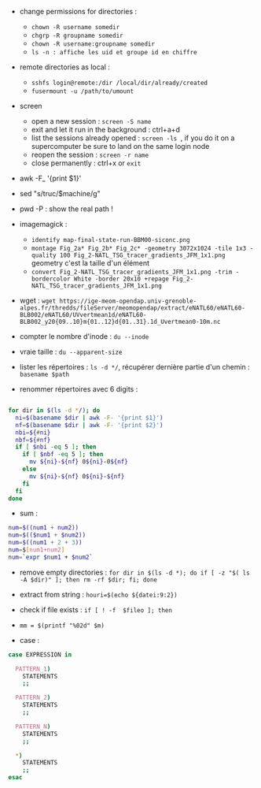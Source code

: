   - change permissions for directories :
    -  ```chown -R username somedir```
    - ```chgrp -R groupname somedir```
    - ```chown -R username:groupname somedir```
    - ```ls -n : affiche les uid et groupe id en chiffre```

  - remote directories as local :
     - ```sshfs login@remote:/dir /local/dir/already/created```
     - ```fusermount -u /path/to/umount```

 - screen
    - open a new session : ```screen -S name``` 
    - exit and let it run in the background : ctrl+a+d
    - list the sessions already opened : ```screen -ls ```, if you do it on a supercomputer be sure to land on the same login node
    - reopen the session : ```screen -r name```
    - close permanently : ctrl+x or ```exit```

 - awk -F_ '{print $1}'
 - sed "s/truc/$machine/g"
 - pwd -P : show the real path !

 - imagemagick :
   - ```identify map-final-state-run-BBM00-siconc.png ```  
   -  ```montage Fig_2a* Fig_2b* Fig_2c* -geometry 3072x1024 -tile 1x3 -quality 100 Fig_2-NATL_TSG_tracer_gradients_JFM_1x1.png``` geometry c'est la taille d'un élément
   -  ```convert Fig_2-NATL_TSG_tracer_gradients_JFM_1x1.png -trim -bordercolor White -border 20x10 +repage Fig_2-NATL_TSG_tracer_gradients_JFM_1x1.png```

 - wget : ``` wget https://ige-meom-opendap.univ-grenoble-alpes.fr/thredds/fileServer/meomopendap/extract/eNATL60/eNATL60-BLB002/eNATL60/UVvertmean1d/eNATL60-BLB002_y20{09..10}m{01..12}d{01..31}.1d_Uvertmean0-10m.nc  ```

 - compter le nombre d'inode : ```du --inode```
 - vraie taille : ```du --apparent-size```
 - lister les répertoires : ```ls -d */```, récupérer dernière partie d'un chemin : ```basename $path```

 - renommer répertoires avec 6 digits :

```bash

for dir in $(ls -d */); do
  ni=$(basename $dir | awk -F- '{print $1}')
  nf=$(basename $dir | awk -F- '{print $2}')
  nbi=${#ni}
  nbf=${#nf}
  if [ $nbi -eq 5 ]; then
    if [ $nbf -eq 5 ]; then
      mv ${ni}-${nf} 0${ni}-0${nf}
    else
      mv ${ni}-${nf} 0${ni}-${nf}
    fi
  fi
done
```

  - sum :
```bash
num=$((num1 + num2))
num=$(($num1 + $num2))       
num=$((num1 + 2 + 3))      
num=$[num1+num2]
num=`expr $num1 + $num2`
```

 - remove empty directories : ```for dir in $(ls -d *); do if [ -z "$( ls -A $dir)" ]; then rm -rf $dir; fi; done```
 - extract from string : ```houri=$(echo ${datei:9:2})```
 - check if file exists : ```if [ ! -f  $fileo ]; then```
 - ```mm = $(printf "%02d" $m)```

 - case :
```bash
case EXPRESSION in

  PATTERN_1)
    STATEMENTS
    ;;

  PATTERN_2)
    STATEMENTS
    ;;

  PATTERN_N)
    STATEMENTS
    ;;

  *)
    STATEMENTS
    ;;
esac
```
